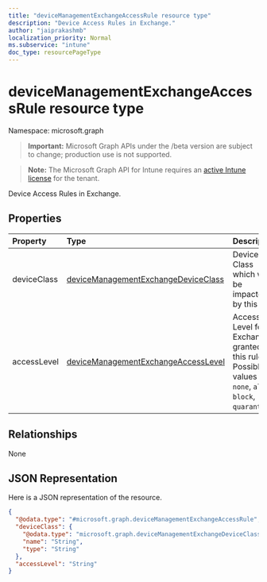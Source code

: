 ```yaml
---
title: "deviceManagementExchangeAccessRule resource type"
description: "Device Access Rules in Exchange."
author: "jaiprakashmb"
localization_priority: Normal
ms.subservice: "intune"
doc_type: resourcePageType
---
```


# deviceManagementExchangeAccessRule resource type

Namespace: microsoft.graph

> **Important:** Microsoft Graph APIs under the /beta version are subject to change; production use is not supported.

> **Note:** The Microsoft Graph API for Intune requires an [active Intune license](https://go.microsoft.com/fwlink/?linkid=839381) for the tenant.

Device Access Rules in Exchange.

## Properties
|Property|Type|Description|
|:---|:---|:---|
|deviceClass|[deviceManagementExchangeDeviceClass](../resources/intune-onboarding-devicemanagementexchangedeviceclass.md)|Device Class which will be impacted by this rule.|
|accessLevel|[deviceManagementExchangeAccessLevel](../resources/intune-onboarding-devicemanagementexchangeaccesslevel.md)|Access Level for Exchange granted by this rule. Possible values are: `none`, `allow`, `block`, `quarantine`.|

## Relationships
None

## JSON Representation
Here is a JSON representation of the resource.
<!-- {
  "blockType": "resource",
  "@odata.type": "microsoft.graph.deviceManagementExchangeAccessRule"
}
-->
``` json
{
  "@odata.type": "#microsoft.graph.deviceManagementExchangeAccessRule",
  "deviceClass": {
    "@odata.type": "microsoft.graph.deviceManagementExchangeDeviceClass",
    "name": "String",
    "type": "String"
  },
  "accessLevel": "String"
}
```
